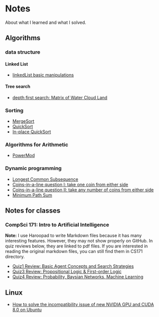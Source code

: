 # Notes
About what I learned and what I solved.


## Algorithms

### data structure
#### Linked List
- [linkedList basic manipulations](./algorithmCodes/linkedListPractices.py)

#### Tree search
- [depth first search: Matrix of Water Cloud Land](./algorithmCodes/waterCloudLand.py)

### Sorting
- [MergeSort](./algorithmCodes/mergeSort.py)
- [QuickSort](./algorithmCodes/quickSort.py)
- [In-place QuickSort](./algorithmCodes/inPlaceQuickSort.py)

### Algorithms for Arithmetic
- [PowerMod](./algorithmCodes/powerMod.py)

### Dynamic programming
- [Longest Common Subsequence](./algorithmCodes/longestCommanSubsequence.py)
- [Coins-in-a-line question I: take one coin from either side](./algorithmCodes/dynamicProgrammingGameStrategy.py)
- [Coins-in-a-line question II: take any number of coins from either side](./algorithmCodes/dynamicProgrammingGameStrategy2.py)
- [Minimum Path Sum](./algorithmCodes/MinimumPathSum.py)


## Notes for classes
### CompSci 171: Intro to Artificial Intelligence
**Note:** I use Haroopad to write Markdown files because it has many interesting features. However, they may not show properly on GitHub. In quiz reviews below, they are linked to pdf files. If you are interested in reading the original markdown files, you can still find them in CS171 directory.
- [Quiz1 Review: Basic Agent Concepts and Search Strategies](./CS171/quiz1_review.pdf)
- [Quiz3 Review: Propositional Logic & First-order Logic](./CS171/quiz3/quiz3review.md.pdf)
- [Quiz4 Review: Probability, Baysian Networks, Machine Learning](./CS171/quiz4/quiz4Review.md.pdf)

## Linux
- [How to solve the incompatibility issue of new NVIDIA GPU and CUDA 8.0 on Ubuntu](./Linux/Nvidia_CUDA.md) 
